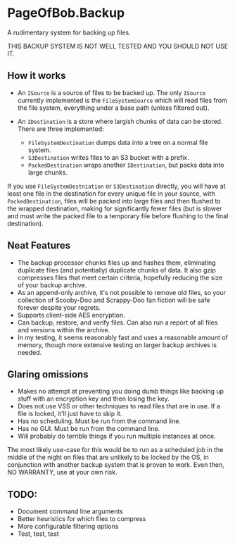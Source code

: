 # PageOfBob.Backup

A rudimentary system for backing up files.

THIS BACKUP SYSTEM IS NOT WELL TESTED AND YOU SHOULD NOT USE IT.

## How it works

* An `ISource` is a source of files to be backed up. The only `ISource` currently implemented is the `FileSystemSource` which will read files from the file system, everything under a base path (unless filtered out).

* An `IDestination` is a store where largish chunks of data can be stored. There are three implemented: 
  * `FileSystemDestination` dumps data into a tree on a normal file system.
  * `S3Destination` writes files to an S3 bucket with a prefix.
  * `PackedDestination` wraps another `IDestination`, but packs data into large chunks.

If you use `FileSystemDestniation` or `S3Destination` directly, you will have at least one file in the destination for every unique file in your source, with `PackedDestination`, files will be packed into large files and then flushed to the wrapped destination, making for significantly fewer files (but is slower and must write the packed file to a temporary file before flushing to the final destination).

## Neat Features

* The backup processor chunks files up and hashes them, eliminating duplicate files (and potentially) duplicate chunks of data. It also gzip compresses files that meet certain criteria, hopefully reducing the size of your backup archive.
* As an append-only archive, it's not possible to remove old files, so your collection of Scooby-Doo and Scrappy-Doo fan fiction will be safe forever despite your regrets.
* Supports client-side AES encryption.
* Can backup, restore, and verify files.  Can also run a report of all files and versions within the archive.
* In my testing, it seems reasonably fast and uses a reasonable amount of memory, though more extensive testing on larger backup archives is needed.

## Glaring omissions

* Makes no attempt at preventing you doing dumb things like backing up stuff with an encryption key and then losing the key.
* Does not use VSS or other techniques to read files that are in use. If a file is locked, it'll just have to skip it.
* Has no scheduling. Must be run from the command line.
* Has no GUI. Must be run from the command line.
* Will probably do terrible things if you run multiple instances at once.

The most likely use-case for this would be to run as a scheduled job in the middle of the night on files that are unlikely to be locked by the OS, in conjunction with another backup system that is proven to work.  Even then, NO WARRANTY, use at your own risk.

## TODO:

* Document command line arguments
* Better heuristics for which files to compress
* More configurable filtering options
* Test, test, test
